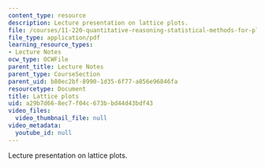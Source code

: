 ```yaml
---
content_type: resource
description: Lecture presentation on lattice plots.
file: /courses/11-220-quantitative-reasoning-statistical-methods-for-planners-i-spring-2009/a29b7d668ec7f04c673bbd44d43bdf43_MIT11_220s09_lec21Lattice.pdf
file_type: application/pdf
learning_resource_types:
- Lecture Notes
ocw_type: OCWFile
parent_title: Lecture Notes
parent_type: CourseSection
parent_uid: b80ec2bf-8990-1d35-6f77-a856e96846fa
resourcetype: Document
title: Lattice plots
uid: a29b7d66-8ec7-f04c-673b-bd44d43bdf43
video_files:
  video_thumbnail_file: null
video_metadata:
  youtube_id: null
---
```

Lecture presentation on lattice plots.

